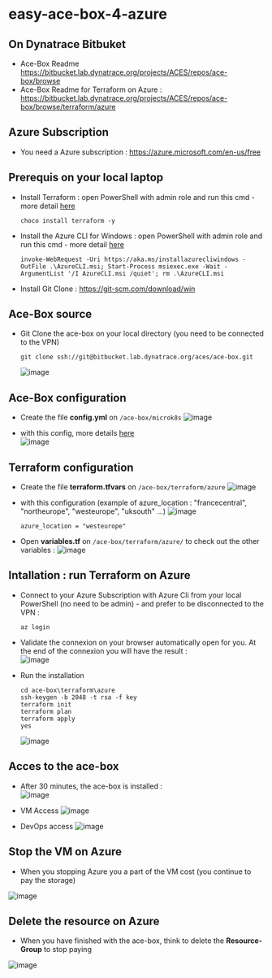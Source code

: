 # easy-ace-box-4-azure

## On Dynatrace Bitbuket

- Ace-Box Readme https://bitbucket.lab.dynatrace.org/projects/ACES/repos/ace-box/browse  
- Ace-Box Readme for Terraform on Azure : https://bitbucket.lab.dynatrace.org/projects/ACES/repos/ace-box/browse/terraform/azure  

## Azure Subscription
- You need a Azure subscription : https://azure.microsoft.com/en-us/free

## Prerequis on your local laptop
- Install Terraform : open PowerShell with admin role and run this cmd - more detail [here](https://learn.hashicorp.com/tutorials/terraform/install-cli)  
	 
      choco install terraform -y
     
- Install the Azure CLI for Windows : open PowerShell with admin role and run this cmd - more detail [here](https://docs.microsoft.com/en-us/cli/azure/install-azure-cli-windows?tabs=azure-cli)
		
      invoke-WebRequest -Uri https://aka.ms/installazurecliwindows -OutFile .\AzureCLI.msi; Start-Process msiexec.exe -Wait -ArgumentList '/I AzureCLI.msi /quiet'; rm .\AzureCLI.msi
	    
- Install Git Clone : https://git-scm.com/download/win
			
	
## Ace-Box source 
- Git Clone the ace-box on your local directory (you need to be connected to the VPN)

      git clone ssh://git@bitbucket.lab.dynatrace.org/aces/ace-box.git

  ![image](https://user-images.githubusercontent.com/40337213/121711710-3160ad00-cadb-11eb-8131-ad76e3518644.png)


## Ace-Box configuration
- Create the file **config.yml** on `/ace-box/microk8s`
 ![image](https://user-images.githubusercontent.com/40337213/121717037-0ed19280-cae1-11eb-885e-8efed7986645.png)


- with this config, more details [here](https://bitbucket.lab.dynatrace.org/projects/ACES/repos/ace-box/browse/microk8s/config.yml.completetmpl)   
 ![image](https://user-images.githubusercontent.com/40337213/121711872-59501080-cadb-11eb-8eea-edcb92a8ccd6.png)


## Terraform configuration
- Create the file **terraform.tfvars** on `/ace-box/terraform/azure`
 ![image](https://user-images.githubusercontent.com/40337213/121716930-ecd81000-cae0-11eb-81f9-ea5e7c8f6e83.png)

- with this configuration (example of azure_location : "francecentral", "northeurope", "westeurope", "uksouth" ...)
 ![image](https://user-images.githubusercontent.com/40337213/121713298-fd868700-cadc-11eb-8cfa-53b7bb2d2b04.png)

      azure_location = "westeurope"

- Open **variables.tf** on `/ace-box/terraform/azure/` to check out the other variables : 
 ![image](https://user-images.githubusercontent.com/40337213/121717289-4cceb680-cae1-11eb-863f-fe7721f2bd0e.png)


## Intallation : run Terraform on Azure
- Connect to your Azure Subscription with Azure Cli from your local PowerShell (no need to be admin) - and prefer to be disconnected to the VPN :

      az login

- Validate the connexion on your browser automatically open for you. At the end of the connexion you will have the result :  
    ![image](https://user-images.githubusercontent.com/40337213/121714815-805c1180-cade-11eb-84bc-2825d239002f.png)

- Run the installation  

      cd ace-box\terraform\azure
      ssh-keygen -b 2048 -t rsa -f key
      terraform init
      terraform plan
      terraform apply
      yes	
	
   ![image](https://user-images.githubusercontent.com/40337213/121724917-dafa6b00-cae8-11eb-8ea7-f7825e1fb31c.png)

   
## Acces to the ace-box

- After 30 minutes, the ace-box is installed :  
  ![image](https://user-images.githubusercontent.com/40337213/121715969-c5347800-cadf-11eb-93f2-74141d8b1822.png)

- VM Access
  ![image](https://user-images.githubusercontent.com/40337213/121721875-054a2980-cae5-11eb-9633-2ba28cc72514.png) 
 	
- DevOps access
 ![image](https://user-images.githubusercontent.com/40337213/121715601-5d7e2d00-cadf-11eb-9c8f-1738d58fc2ee.png)
	
	
## Stop the VM on Azure 
- When you stopping Azure you a part of the VM cost (you continue to pay the storage)

![image](https://user-images.githubusercontent.com/40337213/121721022-10e92080-cae4-11eb-9a3e-71b2b6a2038f.png)

## Delete the resource on Azure 
- When you have finished with the ace-box, think to delete the **Resource-Group** to stop paying

![image](https://user-images.githubusercontent.com/40337213/121721363-7806d500-cae4-11eb-94d1-4ef2ba871145.png)







